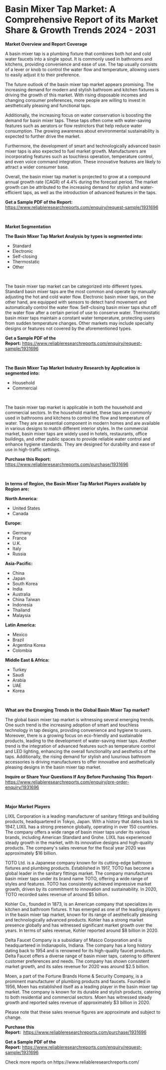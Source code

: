 <p><h1>Basin Mixer Tap Market: A Comprehensive Report of its Market Share & Growth Trends 2024 - 2031</h1></p><p><strong>Market Overview and Report Coverage</strong></p>
<p><p>A basin mixer tap is a plumbing fixture that combines both hot and cold water faucets into a single spout. It is commonly used in bathrooms and kitchens, providing convenience and ease of use. The tap usually consists of a lever or knob to control the water flow and temperature, allowing users to easily adjust it to their preference.</p><p>The future outlook of the basin mixer tap market appears promising. The increasing demand for modern and stylish bathroom and kitchen fixtures is driving the growth of this market. With rising disposable incomes and changing consumer preferences, more people are willing to invest in aesthetically pleasing and functional taps.</p><p>Additionally, the increasing focus on water conservation is boosting the demand for basin mixer taps. These taps often come with water-saving features such as aerators or flow restrictors that help reduce water consumption. The growing awareness about environmental sustainability is expected to further drive the market.</p><p>Furthermore, the development of smart and technologically advanced basin mixer taps is also expected to fuel market growth. Manufacturers are incorporating features such as touchless operation, temperature control, and even voice command integration. These innovative features are likely to attract a wider consumer base.</p><p>Overall, the basin mixer tap market is projected to grow at a compound annual growth rate (CAGR) of 4.4% during the forecast period. The market growth can be attributed to the increasing demand for stylish and water-efficient taps, as well as the introduction of advanced features in the taps.</p></p>
<p><strong>Get a Sample PDF of the Report:</strong> <a href="https://www.reliableresearchreports.com/enquiry/request-sample/1931696">https://www.reliableresearchreports.com/enquiry/request-sample/1931696</a></p>
<p>&nbsp;</p>
<p><strong>Market Segmentation</strong></p>
<p><strong>The Basin Mixer Tap Market Analysis by types is segmented into:</strong></p>
<p><ul><li>Standard</li><li>Electronic</li><li>Self-closing</li><li>Thermostatic</li><li>Other</li></ul></p>
<p>&nbsp;</p>
<p><p>The basin mixer tap market can be categorized into different types. Standard basin mixer taps are the most common and operate by manually adjusting the hot and cold water flow. Electronic basin mixer taps, on the other hand, are equipped with sensors to detect hand movement and automatically control the water flow. Self-closing basin mixer taps shut off the water flow after a certain period of use to conserve water. Thermostatic basin mixer taps maintain a constant water temperature, protecting users from sudden temperature changes. Other markets may include specialty designs or features not covered by the aforementioned types.</p></p>
<p><strong>Get a Sample PDF of the Report:</strong>&nbsp;<a href="https://www.reliableresearchreports.com/enquiry/request-sample/1931696">https://www.reliableresearchreports.com/enquiry/request-sample/1931696</a></p>
<p>&nbsp;</p>
<p><strong>The Basin Mixer Tap Market Industry Research by Application is segmented into:</strong></p>
<p><ul><li>Household</li><li>Commercial</li></ul></p>
<p>&nbsp;</p>
<p><p>The basin mixer tap market is applicable in both the household and commercial sectors. In the household market, these taps are commonly used in bathrooms and kitchens to control the flow and temperature of water. They are an essential component in modern homes and are available in various designs to match different interior styles. In the commercial market, basin mixer taps are widely used in hotels, restaurants, office buildings, and other public spaces to provide reliable water control and enhance hygiene standards. They are designed for durability and ease of use in high-traffic settings.</p></p>
<p><strong>Purchase this Report:</strong>&nbsp; <a href="https://www.reliableresearchreports.com/purchase/1931696">https://www.reliableresearchreports.com/purchase/1931696</a></p>
<p>&nbsp;</p>
<p><strong>In terms of Region, the Basin Mixer Tap Market Players available by Region are:</strong></p>
<p>
    <p> <strong> North America: </strong>
        <ul>
            <li>United States</li>
            <li>Canada</li>
        </ul>
        </p> 
    <p> <strong> Europe: </strong>
        <ul>
            <li>Germany</li>
            <li>France</li>
            <li>U.K.</li>
            <li>Italy</li>
            <li>Russia</li>
        </ul>
        </p> 
    <p> <strong> Asia-Pacific: </strong>
        <ul>
            <li>China</li>
            <li>Japan</li>
            <li>South Korea</li>
            <li>India</li>
            <li>Australia</li>
            <li>China Taiwan</li>
            <li>Indonesia</li>
            <li>Thailand</li>
            <li>Malaysia</li>
        </ul>
        </p> 
    <p> <strong> Latin America: </strong>
        <ul>
            <li>Mexico</li>
            <li>Brazil</li>
            <li>Argentina Korea</li>
            <li>Colombia</li>
        </ul>
        </p> 
    <p> <strong> Middle East & Africa: </strong>
        <ul>
            <li>Turkey</li>
            <li>Saudi</li>
            <li>Arabia</li>
            <li>UAE</li>
            <li>Korea</li>
        </ul>
    </p>
    </p>
<p>&nbsp;</p>
<p><strong>What are the Emerging Trends in the Global Basin Mixer Tap market?</strong></p>
<p><p>The global basin mixer tap market is witnessing several emerging trends. One such trend is the increasing adoption of smart and touchless technology in tap designs, providing convenience and hygiene to users. Moreover, there is a growing focus on eco-friendly and sustainable products, leading to the development of water-saving mixer taps. Another trend is the integration of advanced features such as temperature control and LED lighting, enhancing the overall functionality and aesthetics of the taps. Additionally, the rising demand for stylish and luxurious bathroom accessories is driving manufacturers to offer innovative and aesthetically pleasing designs in the basin mixer tap market.</p></p>
<p><strong>Inquire or Share Your Questions If Any Before Purchasing This Report</strong>- <a href="https://www.reliableresearchreports.com/enquiry/pre-order-enquiry/1931696">https://www.reliableresearchreports.com/enquiry/pre-order-enquiry/1931696</a></p>
<p>&nbsp;</p>
<p><strong>Major Market Players</strong></p>
<p><p>LIXIL Corporation is a leading manufacturer of sanitary fittings and building products, headquartered in Tokyo, Japan. With a history that dates back to 1947, LIXIL has a strong presence globally, operating in over 150 countries. The company offers a wide range of basin mixer taps under its various brands, including American Standard and Grohe. LIXIL has experienced steady growth in the market, with its innovative designs and high-quality products. The company's sales revenue for the fiscal year 2020 was approximately $16 billion.</p><p>TOTO Ltd. is a Japanese company known for its cutting-edge bathroom fixtures and plumbing products. Established in 1917, TOTO has become a global leader in the sanitary fittings market. The company manufactures basin mixer taps under its brand name TOTO, offering a wide range of styles and features. TOTO has consistently achieved impressive market growth, driven by its commitment to innovation and sustainability. In 2020, TOTO recorded sales revenue of around $5 billion.</p><p>Kohler Co., founded in 1873, is an American company that specializes in kitchen and bathroom fixtures. It has emerged as one of the leading players in the basin mixer tap market, known for its range of aesthetically pleasing and technologically advanced products. Kohler has a strong market presence globally and has witnessed significant market growth over the years. In terms of sales revenue, Kohler reported around $8 billion in 2020.</p><p>Delta Faucet Company is a subsidiary of Masco Corporation and is headquartered in Indianapolis, Indiana. The company has a long history dating back to 1954 and is renowned for its high-quality faucet products. Delta Faucet offers a diverse range of basin mixer taps, catering to different customer preferences and needs. The company has shown consistent market growth, and its sales revenue for 2020 was around $2.5 billion.</p><p>Moen, a part of the Fortune Brands Home & Security Company, is a prominent manufacturer of plumbing products and faucets. Founded in 1956, Moen has established itself as a leading player in the basin mixer tap market. The company is known for its durable and stylish products, catering to both residential and commercial sectors. Moen has witnessed steady growth and reported sales revenue of approximately $3 billion in 2020.</p><p>Please note that these sales revenue figures are approximate and subject to change.</p></p>
<p><strong>Purchase this Report:</strong>&nbsp;&nbsp;<a href="https://www.reliableresearchreports.com/purchase/1931696">https://www.reliableresearchreports.com/purchase/1931696</a></p>
<p></p>
<p><strong>Get a Sample PDF of the Report:</strong>&nbsp;<a href="https://www.reliableresearchreports.com/enquiry/request-sample/1931696">https://www.reliableresearchreports.com/enquiry/request-sample/1931696</a></p>
<p>Check more reports on https://www.reliableresearchreports.com/</p>